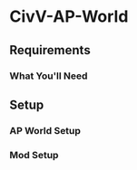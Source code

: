 # CivV-AP-World

## Requirements

### **What You'll Need**

## Setup

### AP World Setup

### Mod Setup